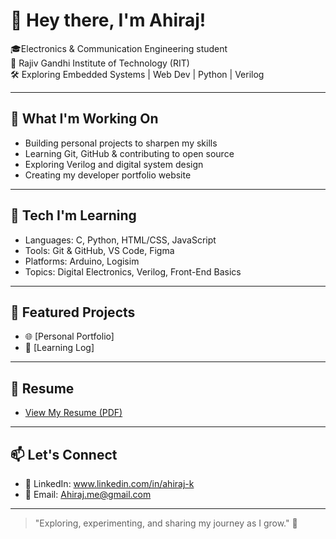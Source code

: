 # 👋 Hey there, I'm Ahiraj!

🎓Electronics & Communication Engineering student  
📍 Rajiv Gandhi Institute of Technology (RIT)  
🛠️ Exploring Embedded Systems | Web Dev | Python | Verilog  

---

## 🚀 What I'm Working On
- Building personal projects to sharpen my skills
- Learning Git, GitHub & contributing to open source
- Exploring Verilog and digital system design
- Creating my developer portfolio website

---

## 🧠 Tech I'm Learning
- Languages: C, Python, HTML/CSS, JavaScript
- Tools: Git & GitHub, VS Code, Figma
- Platforms: Arduino, Logisim
- Topics: Digital Electronics, Verilog, Front-End Basics

---

## 📁 Featured Projects
- 🌐 [Personal Portfolio]
- 📘 [Learning Log]
---

## 📄 Resume
- [View My Resume (PDF)]()

---

## 📫 Let's Connect
- 🔗 LinkedIn: www.linkedin.com/in/ahiraj-k
- 📧 Email: Ahiraj.me@gmail.com

---

> "Exploring, experimenting, and sharing my journey as I grow." 🚀  
